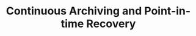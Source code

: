 ---
title: Continuous Archiving and Point-in-time Recovery
menu:
  docs_{{ .version }}:
    identifier: pitr-mysql
    name: Archiver
    parent: guides-mysql
    weight: 42
menu_name: docs_{{ .version }}
---